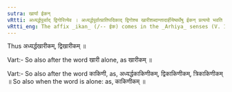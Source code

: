 ```yaml
---
sutra: खार्या ईकन्
vRtti: अध्यर्द्धपूर्व्वाद् द्विगोरित्येव । अध्यर्द्धपूर्वात्प्रातिपदिकाद् द्विगोश्च खारीशब्दान्तादार्हीयेष्वर्थेषु ईकन् प्रत्ययो भवति ॥
vRtti_eng: The affix _ikan_ (/-- ईक) comes in the _Arhiya_ senses (V. 1. 37) – (V. 1. 63), after the word _khari_, when preceded by the word _adhyardha_ or a Numeral occasioning a _Dvigu_.
---
```

Thus अध्यर्द्धखारीकम्, द्विखारीकम् ॥

Vart:- So also after the word खारी alone, as खारीकम् ॥

Vart:- So also after the word काकिणी, as, अध्यर्द्धकाकिणीकम्, द्विकाकिणीकम्, त्रिकाकिणीकम् ॥ So also when the word is alone: as, काकिणीकम् ॥
